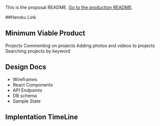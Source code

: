 This is the proposal README. [Go to the production README](https://github.com/idannyou/int_structables).

##Heroku Link

## Minimum Viable Product
  Projects
  Commenting on projects
  Adding photos and videos to projects
  Searching projects by keyword

## Design Docs
* Wireframes
* React Components
* API Endpoints
* DB schema
* Sample State

## Implentation TimeLine

